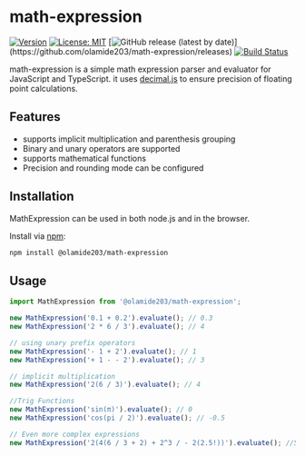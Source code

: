 # math-expression
[![Version](https://img.shields.io/npm/v/@olamide203/math-expression.svg)](https://www.npmjs.com/package/@olamide203/math-expression) [![License: MIT](https://img.shields.io/badge/License-MIT-yellow.svg)](https://github.com/olamide203/math-expression/blob/main/LICENSE) [![GitHub release (latest by date)](https://img.shields.io/github/v/release/olamide203/math-expression?)](https://github.com/olamide203/math-expression/releases) [![Build Status](https://github.com/olamide203/math-expression/workflows/CI/badge.svg)](https://github.com/olamide203/math-expression/actions)


<!-- description -->
math-expression is a simple math expression parser and evaluator for JavaScript and TypeScript. it uses [decimal.js](https://mikemcl.github.io/decimal.js/) to ensure precision of floating point calculations.

## Features
- supports implicit multiplication and parenthesis grouping
- Binary and unary operators are supported
- supports mathematical functions
- Precision and rounding mode can be configured
## Installation

MathExpression can be used in both node.js and in the browser.

Install via [npm](https://www.npmjs.com/package/@olamide203/math-expression):

```bash
npm install @olamide203/math-expression
```
## Usage

```js
import MathExpression from '@olamide203/math-expression';

new MathExpression('0.1 + 0.2').evaluate(); // 0.3
new MathExpression('2 * 6 / 3').evaluate(); // 4

// using unary prefix operators
new MathExpression('- 1 + 2').evaluate(); // 1
new MathExpression('+ 1 - - 2').evaluate(); // 3

// implicit multiplication
new MathExpression('2(6 / 3)').evaluate(); // 4

//Trig Functions
new MathExpression('sin(π)').evaluate(); // 0
new MathExpression('cos(pi / 2)').evaluate(); // -0.5

// Even more complex expressions
new MathExpression('2(4(6 / 3 + 2) + 2^3 / - 2(2.5!))').evaluate(); //5.413192236417259652
```
